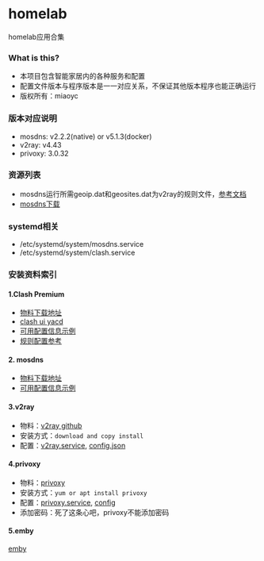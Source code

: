 # homelab
homelab应用合集

### What is this?
- 本项目包含智能家居内的各种服务和配置
- 配置文件版本与程序版本是一一对应关系，不保证其他版本程序也能正确运行
- 版权所有：miaoyc

### 版本对应说明
- mosdns: v2.2.2(native) or v5.1.3(docker)
- v2ray: v4.43
- privoxy: 3.0.32


### 资源列表
- mosdns运行所需geoip.dat和geosites.dat为v2ray的规则文件，[参考文档](https://github.com/Loyalsoldier/v2ray-rules-dat)
- [mosdns下载](https://github.com/IrineSistiana/mosdns/releases)

### systemd相关
- /etc/systemd/system/mosdns.service
- /etc/systemd/system/clash.service  

### 安装资料索引
#### 1.Clash Premium
- [物料下载地址](https://github.com/zhongfly/Clash-premium-backup) 
- [clash ui yacd](clash/yacd.tar.xz)
- [可用配置信息示例](clash)
- [规则配置参考](https://github.com/Loyalsoldier/clash-rules)

#### 2. mosdns
- [物料下载地址](https://github.com/IrineSistiana/mosdns/releases)
- [可用配置信息示例](mosdns)

#### 3.v2ray
- 物料：[v2ray github](https://github.com/v2fly/v2ray-core)
- 安装方式：`download and copy install`
- 配置：[v2ray.service](./v2ray/v2ray.service), [config.json](./v2ray/config.json)

#### 4.privoxy
- 物料：[privoxy](https://www.privoxy.org/sf-download-mirror/)
- 安装方式：`yum or apt install privoxy`
- 配置：[privoxy.service](./privoxy/privoxy.service), [config](./privoxy/config)
- 添加密码：死了这条心吧，privoxy不能添加密码

#### 5.emby
[emby](emby)




